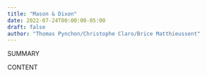 ```yaml
---
title: "Mason & Dixon"
date: 2022-07-24T00:00:00-05:00
draft: false
author: "Thomas Pynchon/Christophe Claro/Brice Matthieussent"
---
```


SUMMARY

<!--more-->

CONTENT